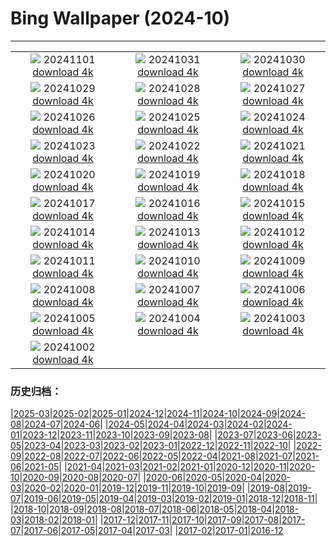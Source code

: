 # Bing Wallpaper (2024-10)
**************
| | | |
|:-:|:-:|:-:|
| ![](https://www.bing.com/th?id=OHR.VineyardsBlackForestFall_ZH-CN6767078591_1920x1080.jpg) 20241101 [download 4k](https://www.bing.com/th?id=OHR.VineyardsBlackForestFall_ZH-CN6767078591_UHD.jpg) | ![](https://www.bing.com/th?id=OHR.GargoyleParis_ZH-CN1668628241_1920x1080.jpg) 20241031 [download 4k](https://www.bing.com/th?id=OHR.GargoyleParis_ZH-CN1668628241_UHD.jpg) | ![](https://www.bing.com/th?id=OHR.HauntedEdinburgh_ZH-CN1461834159_1920x1080.jpg) 20241030 [download 4k](https://www.bing.com/th?id=OHR.HauntedEdinburgh_ZH-CN1461834159_UHD.jpg) |
| ![](https://www.bing.com/th?id=OHR.GreatOwl_ZH-CN1259534922_1920x1080.jpg) 20241029 [download 4k](https://www.bing.com/th?id=OHR.GreatOwl_ZH-CN1259534922_UHD.jpg) | ![](https://www.bing.com/th?id=OHR.PumpkinMist_ZH-CN0898655859_1920x1080.jpg) 20241028 [download 4k](https://www.bing.com/th?id=OHR.PumpkinMist_ZH-CN0898655859_UHD.jpg) | ![](https://www.bing.com/th?id=OHR.PolarBearHug_ZH-CN0696077546_1920x1080.jpg) 20241027 [download 4k](https://www.bing.com/th?id=OHR.PolarBearHug_ZH-CN0696077546_UHD.jpg) |
| ![](https://www.bing.com/th?id=OHR.GhostForest_ZH-CN9648216213_1920x1080.jpg) 20241026 [download 4k](https://www.bing.com/th?id=OHR.GhostForest_ZH-CN9648216213_UHD.jpg) | ![](https://www.bing.com/th?id=OHR.MontBlancMassif_ZH-CN9172264924_1920x1080.jpg) 20241025 [download 4k](https://www.bing.com/th?id=OHR.MontBlancMassif_ZH-CN9172264924_UHD.jpg) | ![](https://www.bing.com/th?id=OHR.BodieCalifornia_ZH-CN8941360519_1920x1080.jpg) 20241024 [download 4k](https://www.bing.com/th?id=OHR.BodieCalifornia_ZH-CN8941360519_UHD.jpg) |
| ![](https://www.bing.com/th?id=OHR.MadameSherriCastle_ZH-CN8101580548_1920x1080.jpg) 20241023 [download 4k](https://www.bing.com/th?id=OHR.MadameSherriCastle_ZH-CN8101580548_UHD.jpg) | ![](https://www.bing.com/th?id=OHR.MonsterDoor_ZH-CN6613337019_1920x1080.jpg) 20241022 [download 4k](https://www.bing.com/th?id=OHR.MonsterDoor_ZH-CN6613337019_UHD.jpg) | ![](https://www.bing.com/th?id=OHR.AutumnCypress_ZH-CN5099875619_1920x1080.jpg) 20241021 [download 4k](https://www.bing.com/th?id=OHR.AutumnCypress_ZH-CN5099875619_UHD.jpg) |
| ![](https://www.bing.com/th?id=OHR.SmilingSloth_ZH-CN4646662964_1920x1080.jpg) 20241020 [download 4k](https://www.bing.com/th?id=OHR.SmilingSloth_ZH-CN4646662964_UHD.jpg) | ![](https://www.bing.com/th?id=OHR.DenderaTemple_ZH-CN3097745887_1920x1080.jpg) 20241019 [download 4k](https://www.bing.com/th?id=OHR.DenderaTemple_ZH-CN3097745887_UHD.jpg) | ![](https://www.bing.com/th?id=OHR.CentralParkAutumn_ZH-CN2757358246_1920x1080.jpg) 20241018 [download 4k](https://www.bing.com/th?id=OHR.CentralParkAutumn_ZH-CN2757358246_UHD.jpg) |
| ![](https://www.bing.com/th?id=OHR.KochiaJapan_ZH-CN9896157139_1920x1080.jpg) 20241017 [download 4k](https://www.bing.com/th?id=OHR.KochiaJapan_ZH-CN9896157139_UHD.jpg) | ![](https://www.bing.com/th?id=OHR.FossilsDorset_ZH-CN8722623801_1920x1080.jpg) 20241016 [download 4k](https://www.bing.com/th?id=OHR.FossilsDorset_ZH-CN8722623801_UHD.jpg) | ![](https://www.bing.com/th?id=OHR.MaraMigration_ZH-CN8215566853_1920x1080.jpg) 20241015 [download 4k](https://www.bing.com/th?id=OHR.MaraMigration_ZH-CN8215566853_UHD.jpg) |
| ![](https://www.bing.com/th?id=OHR.CocoBeach_ZH-CN7503553722_1920x1080.jpg) 20241014 [download 4k](https://www.bing.com/th?id=OHR.CocoBeach_ZH-CN7503553722_UHD.jpg) | ![](https://www.bing.com/th?id=OHR.AlcazarSeville_ZH-CN5581795099_1920x1080.jpg) 20241013 [download 4k](https://www.bing.com/th?id=OHR.AlcazarSeville_ZH-CN5581795099_UHD.jpg) | ![](https://www.bing.com/th?id=OHR.QuebecDuck_ZH-CN0588954873_1920x1080.jpg) 20241012 [download 4k](https://www.bing.com/th?id=OHR.QuebecDuck_ZH-CN0588954873_UHD.jpg) |
| ![](https://www.bing.com/th?id=OHR.Chongyang2024_ZH-CN4180097837_1920x1080.jpg) 20241011 [download 4k](https://www.bing.com/th?id=OHR.Chongyang2024_ZH-CN4180097837_UHD.jpg) | ![](https://www.bing.com/th?id=OHR.SoranoItaly_ZH-CN5842160079_1920x1080.jpg) 20241010 [download 4k](https://www.bing.com/th?id=OHR.SoranoItaly_ZH-CN5842160079_UHD.jpg) | ![](https://www.bing.com/th?id=OHR.AspensColorado_ZH-CN0132780533_1920x1080.jpg) 20241009 [download 4k](https://www.bing.com/th?id=OHR.AspensColorado_ZH-CN0132780533_UHD.jpg) |
| ![](https://www.bing.com/th?id=OHR.SoranoItaly_ZH-CN1190725201_1920x1080.jpg) 20241008 [download 4k](https://www.bing.com/th?id=OHR.SoranoItaly_ZH-CN1190725201_UHD.jpg) | ![](https://www.bing.com/th?id=OHR.BoraPapeete_ZH-CN1991283465_1920x1080.jpg) 20241007 [download 4k](https://www.bing.com/th?id=OHR.BoraPapeete_ZH-CN1991283465_UHD.jpg) | ![](https://www.bing.com/th?id=OHR.CoyoteGulch_ZH-CN2869463336_1920x1080.jpg) 20241006 [download 4k](https://www.bing.com/th?id=OHR.CoyoteGulch_ZH-CN2869463336_UHD.jpg) |
| ![](https://www.bing.com/th?id=OHR.ElephantTeacher_ZH-CN0543308499_1920x1080.jpg) 20241005 [download 4k](https://www.bing.com/th?id=OHR.ElephantTeacher_ZH-CN0543308499_UHD.jpg) | ![](https://www.bing.com/th?id=OHR.EuropaMoon_ZH-CN0149249980_1920x1080.jpg) 20241004 [download 4k](https://www.bing.com/th?id=OHR.EuropaMoon_ZH-CN0149249980_UHD.jpg) | ![](https://www.bing.com/th?id=OHR.TajMahalReflection_ZH-CN7498774173_1920x1080.jpg) 20241003 [download 4k](https://www.bing.com/th?id=OHR.TajMahalReflection_ZH-CN7498774173_UHD.jpg) |
| ![](https://www.bing.com/th?id=OHR.WindRiverAlaska_ZH-CN7317039321_1920x1080.jpg) 20241002 [download 4k](https://www.bing.com/th?id=OHR.WindRiverAlaska_ZH-CN7317039321_UHD.jpg) |  |  |

### 历史归档：

|[2025-03](/../2025-03/2025-03.md)|[2025-02](/../2025-02/2025-02.md)|[2025-01](/../2025-01/2025-01.md)|[2024-12](/../2024-12/2024-12.md)|[2024-11](/../2024-11/2024-11.md)|[2024-10](/2024-10.md)|[2024-09](/../2024-09/2024-09.md)|[2024-08](/../2024-08/2024-08.md)|[2024-07](/../2024-07/2024-07.md)|[2024-06](/../2024-06/2024-06.md)|
|[2024-05](/../2024-05/2024-05.md)|[2024-04](/../2024-04/2024-04.md)|[2024-03](/../2024-03/2024-03.md)|[2024-02](/../2024-02/2024-02.md)|[2024-01](/../2024-01/2024-01.md)|[2023-12](/../2023-12/2023-12.md)|[2023-11](/../2023-11/2023-11.md)|[2023-10](/../2023-10/2023-10.md)|[2023-09](/../2023-09/2023-09.md)|[2023-08](/../2023-08/2023-08.md)|
|[2023-07](/../2023-07/2023-07.md)|[2023-06](/../2023-06/2023-06.md)|[2023-05](/../2023-05/2023-05.md)|[2023-04](/../2023-04/2023-04.md)|[2023-03](/../2023-03/2023-03.md)|[2023-02](/../2023-02/2023-02.md)|[2023-01](/../2023-01/2023-01.md)|[2022-12](/../2022-12/2022-12.md)|[2022-11](/../2022-11/2022-11.md)|[2022-10](/../2022-10/2022-10.md)|
|[2022-09](/../2022-09/2022-09.md)|[2022-08](/../2022-08/2022-08.md)|[2022-07](/../2022-07/2022-07.md)|[2022-06](/../2022-06/2022-06.md)|[2022-05](/../2022-05/2022-05.md)|[2022-04](/../2022-04/2022-04.md)|[2021-08](/../2021-08/2021-08.md)|[2021-07](/../2021-07/2021-07.md)|[2021-06](/../2021-06/2021-06.md)|[2021-05](/../2021-05/2021-05.md)|
|[2021-04](/../2021-04/2021-04.md)|[2021-03](/../2021-03/2021-03.md)|[2021-02](/../2021-02/2021-02.md)|[2021-01](/../2021-01/2021-01.md)|[2020-12](/../2020-12/2020-12.md)|[2020-11](/../2020-11/2020-11.md)|[2020-10](/../2020-10/2020-10.md)|[2020-09](/../2020-09/2020-09.md)|[2020-08](/../2020-08/2020-08.md)|[2020-07](/../2020-07/2020-07.md)|
|[2020-06](/../2020-06/2020-06.md)|[2020-05](/../2020-05/2020-05.md)|[2020-04](/../2020-04/2020-04.md)|[2020-03](/../2020-03/2020-03.md)|[2020-02](/../2020-02/2020-02.md)|[2020-01](/../2020-01/2020-01.md)|[2019-12](/../2019-12/2019-12.md)|[2019-11](/../2019-11/2019-11.md)|[2019-10](/../2019-10/2019-10.md)|[2019-09](/../2019-09/2019-09.md)|
|[2019-08](/../2019-08/2019-08.md)|[2019-07](/../2019-07/2019-07.md)|[2019-06](/../2019-06/2019-06.md)|[2019-05](/../2019-05/2019-05.md)|[2019-04](/../2019-04/2019-04.md)|[2019-03](/../2019-03/2019-03.md)|[2019-02](/../2019-02/2019-02.md)|[2019-01](/../2019-01/2019-01.md)|[2018-12](/../2018-12/2018-12.md)|[2018-11](/../2018-11/2018-11.md)|
|[2018-10](/../2018-10/2018-10.md)|[2018-09](/../2018-09/2018-09.md)|[2018-08](/../2018-08/2018-08.md)|[2018-07](/../2018-07/2018-07.md)|[2018-06](/../2018-06/2018-06.md)|[2018-05](/../2018-05/2018-05.md)|[2018-04](/../2018-04/2018-04.md)|[2018-03](/../2018-03/2018-03.md)|[2018-02](/../2018-02/2018-02.md)|[2018-01](/../2018-01/2018-01.md)|
|[2017-12](/../2017-12/2017-12.md)|[2017-11](/../2017-11/2017-11.md)|[2017-10](/../2017-10/2017-10.md)|[2017-09](/../2017-09/2017-09.md)|[2017-08](/../2017-08/2017-08.md)|[2017-07](/../2017-07/2017-07.md)|[2017-06](/../2017-06/2017-06.md)|[2017-05](/../2017-05/2017-05.md)|[2017-04](/../2017-04/2017-04.md)|[2017-03](/../2017-03/2017-03.md)|
|[2017-02](/../2017-02/2017-02.md)|[2017-01](/../2017-01/2017-01.md)|[2016-12](/../2016-12/2016-12.md)